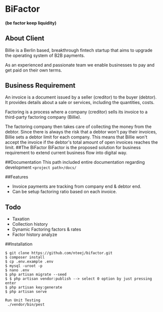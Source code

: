 # BiFactor
#### (be factor keep liquidity)

## About Client

Billie is a Berlin based, breakthrough fintech startup that aims to upgrade the operating system of B2B payments.

As an experienced and passionate team we enable businesses to pay and get paid on their own terms.

## Business Requirement

An invoice is a document issued by a seller (creditor) to the buyer (debtor). It provides details
about a sale or services, including the quantities, costs.

Factoring is a process where a company (creditor) sells its invoice to a third-party factoring
company (Billie).

The factoring company then takes care of collecting the money from the debtor.
Since there is always the risk that a debtor won't pay their invoices, Billie sets a debtor limit for
each company. This means that Billie won't accept the invoice if the debtor's total amount of open
invoices reaches the limit.
##The BiFactor
BiFactor is the proposed solution for business requirement to extend current business flow into digital way.


##Documentation
This path included entire documentation regarding development
```<project path>/docs/ ```

##Features
* Invoice payments are tracking from company end & debtor end.
* Can be setup factoring ratio based on each invoice.


## Todo

* Taxation
* Collection history
* Dynamic Factoring factors & rates
* Factor history analyze


##Installation

```
$ git clone https://github.com/nteej/bifactor.git
$ composer install
$ cp .env.example .env
$ mysql -uroot -p
$ nano .env
$ php artisan migrate --seed
$ $ php artisan vendor:publish --> select 0 option by just pressing enter
$ php artisan key:generate
$ php artisan serve

Run Unit Testing
 ./vendor/bin/pest
```
